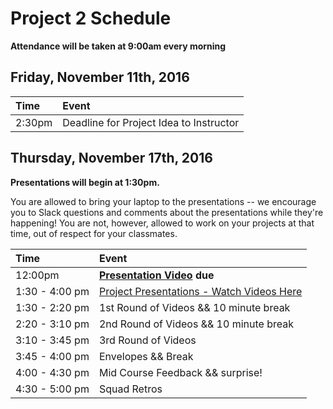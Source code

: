 # Project 2 Schedule

**Attendance will be taken at 9:00am every morning**

## Friday, November 11th, 2016

| Time   | Event                                   |
|:-------|:----------------------------------------|
| 2:30pm | Deadline for Project Idea to Instructor |

## Thursday, November 17th, 2016

**Presentations will begin at 1:30pm.**

You are allowed to bring your laptop to the presentations -- we encourage you to Slack questions and comments about the presentations while they're happening! You are not, however, allowed to work on your projects at that time, out of respect for your classmates.

| Time          | Event                                             |
|:--------------|:--------------------------------------------------|
| 12:00pm        | **[Presentation Video](./presentations.md) due** |
| 1:30 - 4:00 pm | [Project Presentations - Watch Videos Here](./wdi13_presentation_videos.md)      |
| 1:30 - 2:20 pm | 1st Round of Videos && 10 minute break                   |
| 2:20 - 3:10 pm | 2nd Round of Videos && 10 minute break                   |
| 3:10 - 3:45 pm | 3rd Round of Videos             |
| 3:45 - 4:00 pm | Envelopes && Break                                 |
| 4:00 - 4:30 pm | Mid Course Feedback && surprise!
| 4:30 - 5:00 pm | Squad Retros                                    |
